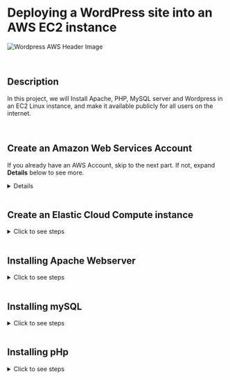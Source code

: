 # Deploying a WordPress site into an AWS EC2 instance

![Wordpress AWS Header Image](https://github.com/Manny-D/Deploy-WordPress-in-AWS-EC2/assets/99146530/28db9df8-07bc-487c-864b-8ae72d97e433)

<br>

## Description

In this project, we will Install Apache, PHP, MySQL server and Wordpress in an EC2 Linux instance, and make it available publicly for all users on the internet.

<br>

## Create an Amazon Web Services Account

If you already have an AWS Account, skip to the next part. If not, expand <b>Details</b> below to see more.
<details>
<summary>Details</summary>
 
<br>  

If you do not already have an AWS account, navigate to the following page to create one [https://aws.amazon.com/free](https://aws.amazon.com/free) and click on either Complete Signup or Create a Free Account.

![AWS Sign Up](https://github.com/Manny-D/Virtual-Private-Cloud-VPC/assets/99146530/60c3c592-9e8a-44d5-a7c8-74284d8cdc30)

When on the <b>Contact Information</b> page, select <b>Personal</b> for the Account type.
 
![Account Type](https://github.com/Manny-D/Virtual-Private-Cloud-VPC/assets/99146530/feaadbb9-de42-4ebb-b6c0-6901c0337891)

<b>Note</b>: you will be prompted to enter in credit card info. This is for identity verification and the card will only be charged if you exceed the Free Tier limits.

![CC](https://github.com/Manny-D/Virtual-Private-Cloud-VPC/assets/99146530/d31dd4ae-82db-4079-bdd0-c69649451c52)

Next you will be prompted to confirm your identity via a SMS code, then will be taken to the <b>Select a support plan</b> page, leave it at <b>Basic support - Free</b> and click <b>Complete sign up</b>.

![Free Tier](https://github.com/Manny-D/Virtual-Private-Cloud-VPC/assets/99146530/81256aff-4cfc-4697-8334-2cef1eef592c)

Sign up completed! Click on <b>Go to the AWS Management Console</b>.

![Sign up congrats](https://github.com/Manny-D/Virtual-Private-Cloud-VPC/assets/99146530/d60ae22b-4e1d-4235-9b3d-f30a36ec67aa)

Login to the AWS Management Console using the (default) <b>Root user</b> option. 

![Root user](https://github.com/Manny-D/Virtual-Private-Cloud-VPC/assets/99146530/f25d606b-96dd-42d9-85b3-a845951d3244)
</details>

<br>

## Create an Elastic Cloud Compute instance

<details>
<summary>Click to see steps</summary>

<br>

In the search bar, type <b>ec2</b> and click on <b>EC2</b>.

![Search EC2](https://github.com/Manny-D/Virtual-Private-Cloud-VPC/assets/99146530/067326a9-fe4a-450b-902d-c72f1b8b6560)

From the EC2 Dashboard, click on <b>Launch instance</b>.

![Launch Instance](https://github.com/Manny-D/Virtual-Private-Cloud-VPC/assets/99146530/f1d05095-a5b4-4735-bedc-c3ae098dfed4)

### Launch an instance wizard
Under <b>Name and tags</b>, enter a <b>Name</b> something you'll remember - eg. <b>MyWebServer</b>

![Name and tags](https://github.com/Manny-D/Virtual-Private-Cloud-VPC/assets/99146530/c7b4284c-2b18-4c65-ac60-13d35b9f8c33)

Under <b>Application and OS Images (Amazon Machine Image)</b>, do the following: 

![App and OS](https://github.com/Manny-D/Deploy-WordPress-in-AWS-EC2/assets/99146530/b4f464ef-5f8d-4085-a419-d042c20fb198)

- Click <b>Ubuntu</b>
- Under <b>Amazon Machine Image (AMI)</b>: (leave the default of <b>Ubuntu Server 24.04 LTS (HVM), SSD Volume Type</b>)
- Under <b>Architecture</b>: (leave the default of <b>64-bit (x86)</b>)

<br>

Under <b>Instance type</b>, leave it at the default of <b>t2.micro</b>

![Instance type](https://github.com/Manny-D/Virtual-Private-Cloud-VPC/assets/99146530/c915c310-54e4-4c6f-82de-a4387f5a0073)

Under <b>Key pair (login)</b>, click on <b>Create new key pair</b> 

![Key pair](https://github.com/Manny-D/Virtual-Private-Cloud-VPC/assets/99146530/83fe3e3f-8788-4d33-a220-9c38f0752e66)

In the <b>Create key pair</b> popup, do the following: 

![Create Key Pair](https://github.com/Manny-D/Deploy-WordPress-in-AWS-EC2/assets/99146530/abe4238f-a055-4da3-8690-be8f2dc99c93)

- <b>Name</b>: (enter in something you'll remember - eg. <b>masterkp</b>)
- <b>Key pair type</b>: (leave the default setting <b>(RSA)</b>)
- <b>Private key file format</b>: (leave the default setting <b>(.pem)</b>)
- Click <b>Create key pair</b>
- <b>Note</b>: the file will be automatically downloaded via the browser your using

<br>

Under <b>Network settings</b>, to allow our WordPress site to be accessible on the interet by web browsers:
- check the box for <b>Allow HTTPS traffi from the internet</b> 
- check the box for <b>Allow HTTP traffic from the internet</b>

![Network settings](https://github.com/Manny-D/Deploy-WordPress-in-AWS-EC2/assets/99146530/52b06969-8144-4e2c-862e-50c4bd994405)

Leave the defaults for all the remaining settings, look to the right of the wizard and click <b>Launch instance</b>. 

Once completed, a similar page should load.

![View all instances](https://github.com/Manny-D/Virtual-Private-Cloud-VPC/assets/99146530/6405186e-cea1-49c3-8956-e6732a267138)

Click <b>View all instances</b> to see the EC2 instances list.

![Instances](https://github.com/Manny-D/Deploy-WordPress-in-AWS-EC2/assets/99146530/012ffc84-24a9-4b39-bcad-f1d421901892)

Click on the <b>Instance ID</b> to see it in more detail.

![Instances summary](https://github.com/Manny-D/Deploy-WordPress-in-AWS-EC2/assets/99146530/8738ac30-b70e-4750-8e7c-d427808b8a2b)

Great! Our AWS EC2 instance is now ready to install the various software for the project.

<b>Note</b>: copy both the <b>Public IPv4 address</b> and <b>Public IPv4 DNS</b> URL, as well be using them shortly!

</details>

<br>

## Installing Apache Webserver

<details>
<summary>Click to see steps</summary>

The following steps will be done via a command line. As I am on a MAC, the following screenshot will be of iTerm. If you are on Windows, utilize Command Prompt.

Navigate to where you downloaded the .pem key pair file earlier. Mine defaulted to the Downloads folder, so I will enter the following:

```
cd Downloads
```

![Downloads](https://github.com/Manny-D/Deploy-WordPress-in-AWS-EC2/assets/99146530/1285669b-00bd-46b5-8050-cc392cc62bf7)

<br>

Let's ssh into the Apache Webserver now, using the following:

```
ssh -i "yourkeypairfilename.pem" ubuntu@yourPublicIPv4address
```

![Ubuntu SSH](https://github.com/Manny-D/Deploy-WordPress-in-AWS-EC2/assets/99146530/d07e8a08-ae8d-4ce6-a290-3cccecd632d3)

Type <b>yes</b> here and press Enter.

<br>

You may receive an error similar to this:

![SSH Error](https://github.com/Manny-D/Deploy-WordPress-in-AWS-EC2/assets/99146530/f569d8cc-bc5d-4a36-ac2f-1b8f52477a5a)

This is usually because the .pem key is publicly visible - eg. on your Desktop or Downloads folder, so it's denied access as a security precaution.

<br>

To address this, we have to modify the .pem file permissions using either CHMOD 400 (read only) or 600 (read and write).

```
chmod 600 /Users/mymac/Downloads/masterKP.pem
```

Nothing will return to show it was successful, but if you try so <b>ssh</b> again, you will connect.  

![CHMOD](https://github.com/Manny-D/Deploy-WordPress-in-AWS-EC2/assets/99146530/37af217a-98df-4718-8aa7-ea9381c9b477)

Now that were inside Linux, let's install an AWS package that will allow us to connect via a web browser called <b>Instance Connect</b>. 

<br>

First, we need to update and upgrade the Linux instance packages via the following commands:

<b>Note</b>: these may take some time to complete and if prompted, type <b>Y</b> to continue

```
sudo apt-get update
```
then
```
sudo apt-get upgrade
```

<br>

To install <b>Instance Connect</b>, type:

```
sudo apt-get install ec2-instance-connect
```

<br>

Now to install the first piece of software to help host our <b>Wordpress</b> website, the <b>Apache Web Server</b>. If prompted, type <b>Y</b> to continue:

```
sudo apt-get install apache2
```

<br>

To confirm <b>Apache Web Server</b> was installed successfully, open a new web browser or tab in your current browser and enter the <b>Public IPv4 DNS</b> URL. 

You should see the following page load:

![Apache](https://github.com/Manny-D/Deploy-WordPress-in-AWS-EC2/assets/99146530/31ff7427-926f-44d2-9698-d63f11bf58f5)

Amazing.. it works!!

</details>

<br>

## Installing mySQL

<details>
<summary>Click to see steps</summary>

Navigate back to the <b>EC2 Dashboard</b> -> <b>Instances</b> -> <b>Instances</b> -> tick the box to the left of your Instance <b>Name</b> -> click <b>Connect</b> (top right)

![Instances Connect](https://github.com/Manny-D/Deploy-WordPress-in-AWS-EC2/assets/99146530/d421a4df-1e9c-45c2-9826-bef51865245e)

No changes should be made here, click <b>Connect</b> (on the bottom right).

![Connect to Instance](https://github.com/Manny-D/Deploy-WordPress-in-AWS-EC2/assets/99146530/3d7f06ab-12a7-4205-8e95-1e31de2b2ed1)

We'll now be is the Linux instance via the AWS web browser ssh client. 

![web ssh](https://github.com/Manny-D/Deploy-WordPress-in-AWS-EC2/assets/99146530/d46bf31e-0406-47cd-bf89-70f6572a65ab)

<br>

To begin the installing mySQL, type:

```
sudo apt-get install mysql-server
```

If prompted, type <b>Y</b> to continue. This may take some time to complete.

<br>

We need to create a user for <b>Wordpress</b> and the <b>mySQL database</b>.

```
sudo mysql -u root
```
```
create user "user123"@"%" identified by "pass123";
```

<b>*</b>Be sure to note these for later.

<br>

Next we'll give user123 the correct privileges to access the database. 

```
grant all privileges on *.* to "user123"@"%" with grant option;
```

<br>

Run the following to refresh the privileges.

```
flush privileges;
```

<br>

Let's create the database the WordPress will use.

```
create database wordpressdb;
```

<b>*</b>Be sure to note this for later.

<br>

Now to confirm the database was created.

```
show databases;
```

<br>

The above commands should look similar to this:

![mySQL commands](https://github.com/Manny-D/Deploy-WordPress-in-AWS-EC2/assets/99146530/547f86fa-02e7-4f0b-9670-bb74a82cdd67)

Type <b>exit</b> to leave the mysql prompt. 

</details>

<br>

## Installing pHp

<details>
<summary>Click to see steps</summary>

While still in the <b>Instance Connect</b> browser ssh client, we can continue the project by installing <b>pHp</b>. If prompted, type <b>Y</b> to continue:

```
sudo apt-get install php php-mysqli
```

<b>Note</b>: This may take some time to complete.

<br>

To see the <b>pHp version</b>:

```
php -v
```
![php -v](https://github.com/Manny-D/Deploy-WordPress-in-AWS-EC2/assets/99146530/3a0238a2-e10f-4cd6-b2ee-29714223fceb)

<br>

Let's create a sample .php file to see our pHp configure and check if it's working.

Navigate to the root of our webserver.

```
cd /var/www/html
```

Then create the file.

```
sudo nano info.php
```

![root](https://github.com/Manny-D/Deploy-WordPress-in-AWS-EC2/assets/99146530/b1069fb0-49e3-4bc6-b62a-d6cfe5814cfd)

<br>

Code the following:

```
<?php
 echo phpinfo()
?>
```

![info php](https://github.com/Manny-D/Deploy-WordPress-in-AWS-EC2/assets/99146530/d0285ed7-f361-43fd-a507-400139390139)

Press <b>Ctrl+X</b> to <b>Save</b>, then <b>Y</b> to <b>Confirm</b> and <b>Enter</b> to exit from nano. 

<br>

To check if the <b>info.php</b> file is working, open a new web browser or tab in your current browser, enter the <b>Public IPv4 DNS</b> URL and add /info.php to the end:
- eg. <b>ec2-xx-xxx-xxx-xx.compute-1.amazonaws.com/info.php</b>

![pHp Version](https://github.com/Manny-D/Deploy-WordPress-in-AWS-EC2/assets/99146530/84c3ded2-1442-4817-a338-0d3173d44db7)

It's working! On to the last step!!

</details>

<br>

## 
